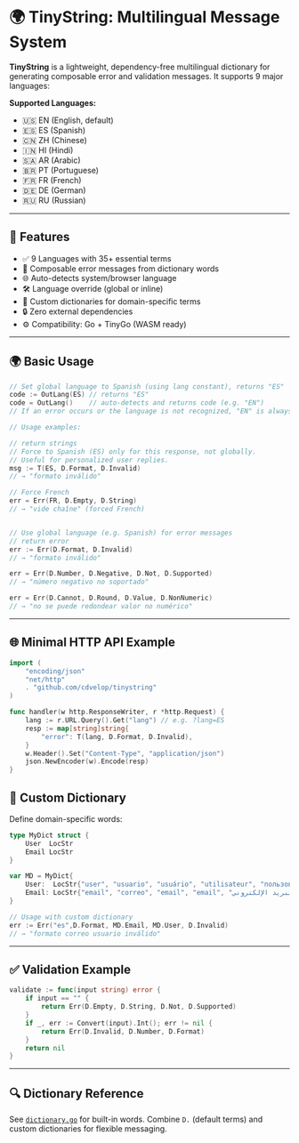 # 🌍 TinyString: Multilingual Message System

**TinyString** is a lightweight, dependency-free multilingual dictionary for generating composable error and validation messages. It supports 9 major languages:

**Supported Languages:**

- 🇺🇸 EN (English, default)
- 🇪🇸 ES (Spanish)
- 🇨🇳 ZH (Chinese)
- 🇮🇳 HI (Hindi)
- 🇸🇦 AR (Arabic)
- 🇧🇷 PT (Portuguese)
- 🇫🇷 FR (French)
- 🇩🇪 DE (German)
- 🇷🇺 RU (Russian)

---

## 🚀 Features

- ✅ 9 Languages with 35+ essential terms
- 🧱 Composable error messages from dictionary words
- 🌐 Auto-detects system/browser language
- 🛠️ Language override (global or inline)
- 🧩 Custom dictionaries for domain-specific terms
- 🔒 Zero external dependencies
- ⚙️ Compatibility: Go + TinyGo (WASM ready)


---

## 🌍 Basic Usage

```go
// Set global language to Spanish (using lang constant), returns "ES"
code := OutLang(ES) // returns "ES"
code = OutLang()    // auto-detects and returns code (e.g. "EN")
// If an error occurs or the language is not recognized, "EN" is always returned by default

// Usage examples:

// return strings
// Force to Spanish (ES) only for this response, not globally.
// Useful for personalized user replies.
msg := T(ES, D.Format, D.Invalid)
// → "formato inválido"

// Force French
err = Err(FR, D.Empty, D.String)
// → "vide chaîne" (forced French)


// Use global language (e.g. Spanish) for error messages
// return error
err := Err(D.Format, D.Invalid)
// → "formato inválido"

err = Err(D.Number, D.Negative, D.Not, D.Supported)
// → "número negativo no soportado"

err = Err(D.Cannot, D.Round, D.Value, D.NonNumeric)
// → "no se puede redondear valor no numérico"
```

---


## 🌐 Minimal HTTP API Example

```go
import (
    "encoding/json"
    "net/http"
    . "github.com/cdvelop/tinystring"
)

func handler(w http.ResponseWriter, r *http.Request) {
    lang := r.URL.Query().Get("lang") // e.g. ?lang=ES
    resp := map[string]string{
        "error": T(lang, D.Format, D.Invalid),
    }
    w.Header().Set("Content-Type", "application/json")
    json.NewEncoder(w).Encode(resp)
}
```

## 🧩 Custom Dictionary

Define domain-specific words:

```go
type MyDict struct {
    User  LocStr
    Email LocStr
}

var MD = MyDict{
    User:  LocStr{"user", "usuario", "usuário", "utilisateur", "пользователь", "Benutzer", "utente", "उपयोगकर्ता", "用户"},
    Email: LocStr{"email", "correo", "email", "email", "البريد الإلكتروني", "Courriel", "Эл. адрес", "电邮", "ईमेल"},
}

// Usage with custom dictionary
err := Err("es",D.Format, MD.Email, MD.User, D.Invalid)
// → "formato correo usuario inválido"
```

---

## ✅ Validation Example

```go
validate := func(input string) error {
    if input == "" {
        return Err(D.Empty, D.String, D.Not, D.Supported)
    }
    if _, err := Convert(input).Int(); err != nil {
        return Err(D.Invalid, D.Number, D.Format)
    }
    return nil
}
```

---

## 🔍 Dictionary Reference

See [`dictionary.go`](../dictionary.go) for built-in words.
Combine `D.` (default terms) and custom dictionaries for flexible messaging.


